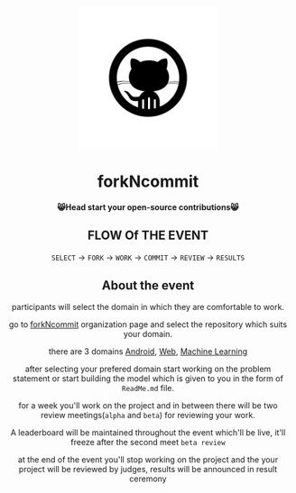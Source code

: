 <div align="center" id="top"> 
  <img src="https://github.com/forkNcommit2021/forkNcommit2021/blob/main/WhatsApp%20Image%202021-03-14%20at%2012.55.05.jpeg"  width="250" height="250"/>

<h1 align="center">forkNcommit</h1>

<h4 align="center">
	😸Head start your open-source contributions😸
</h4>

<h2 align="center">
FLOW Of THE EVENT
</h2>

`SELECT` -> `FORK` -> `WORK` -> `COMMIT` -> `REVIEW` -> `RESULTS` 

<h2 align="center">
About the event
</h2>


participants will select the domain in which they are comfortable to work.

go to [forkNcommit](https://github.com/forkNcommit2021) organization page and select the repository which suits your domain.

there are 3 domains [Android](https://github.com/forkNcommit2021/Android), [Web](https://github.com/forkNcommit2021/WebDev), [Machine Learning](https://github.com/forkNcommit2021/MachineLearning)

after selecting your prefered domain start working on the problem statement or start building the model which is given to you in the form of `ReadMe.md` file.

for a week you'll work on the project and in between there will be two review meetings(`alpha` and `beta`) for reviewing your work.

A leaderboard will be maintained throughout the event which'll be live, it'll freeze after the second meet `beta review`

at the end of the event you'll stop working on the project and the your project will be reviewed by judges, results will be announced in result ceremony 



